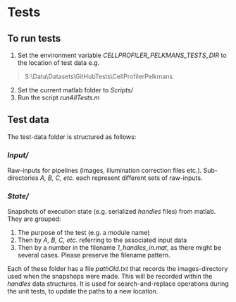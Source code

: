 # Tests

## To run tests
1. Set the environment variable *CELLPROFILER_PELKMANS_TESTS_DIR* to the location of test data e.g.
> S:\Data\Datasets\GitHubTests\CellProfilerPelkmans

2. Set the current matlab folder to *Scripts/*
3. Run the script *runAllTests.m*

## Test data

The test-data folder is structured as follows:

### *Input/*
Raw-inputs for pipelines (images, illumination correction files etc.). Sub-directories *A, B, C, etc.* each represent different sets of raw-inputs.

### *State/*
Snapshots of execution state (e.g. serialized *handles* files) from matlab. They are grouped:
1. The purpose of the test (e.g. a module name)
2. Then by *A, B, C, etc.* referring to the associated input data
3. Then by a number in the filename *1_handles_in.mat*, as there might be several cases. Please preserve the filename pattern.

Each of these folder has a file *pathOld.txt* that records the images-directory used when the snapshops were made. This will be recorded within the *handles* data structures. It is used for search-and-replace operations during the unit tests, to update the paths to a new location.
